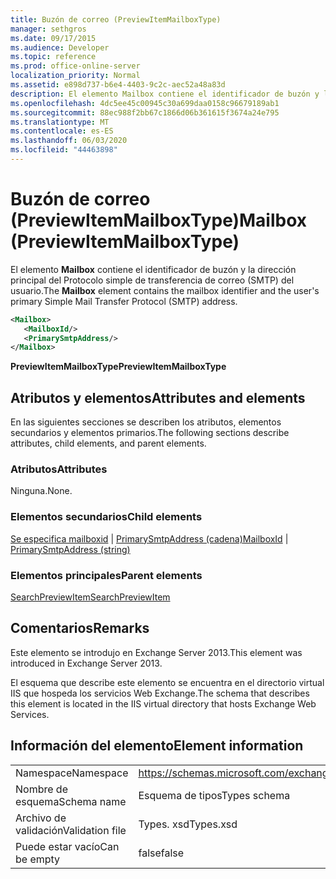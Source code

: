 ```yaml
---
title: Buzón de correo (PreviewItemMailboxType)
manager: sethgros
ms.date: 09/17/2015
ms.audience: Developer
ms.topic: reference
ms.prod: office-online-server
localization_priority: Normal
ms.assetid: e898d737-b6e4-4403-9c2c-aec52a48a83d
description: El elemento Mailbox contiene el identificador de buzón y la dirección principal del Protocolo simple de transferencia de correo (SMTP) del usuario.
ms.openlocfilehash: 4dc5ee45c00945c30a699daa0158c96679189ab1
ms.sourcegitcommit: 88ec988f2bb67c1866d06b361615f3674a24e795
ms.translationtype: MT
ms.contentlocale: es-ES
ms.lasthandoff: 06/03/2020
ms.locfileid: "44463898"
---
```

# <a name="mailbox-previewitemmailboxtype"></a><span data-ttu-id="03f40-103">Buzón de correo (PreviewItemMailboxType)</span><span class="sxs-lookup"><span data-stu-id="03f40-103">Mailbox (PreviewItemMailboxType)</span></span>

<span data-ttu-id="03f40-104">El elemento **Mailbox** contiene el identificador de buzón y la dirección principal del Protocolo simple de transferencia de correo (SMTP) del usuario.</span><span class="sxs-lookup"><span data-stu-id="03f40-104">The **Mailbox** element contains the mailbox identifier and the user's primary Simple Mail Transfer Protocol (SMTP) address.</span></span> 
  
```XML
<Mailbox>
   <MailboxId/>
   <PrimarySmtpAddress/>
</Mailbox>
```

<span data-ttu-id="03f40-105">**PreviewItemMailboxType**</span><span class="sxs-lookup"><span data-stu-id="03f40-105">**PreviewItemMailboxType**</span></span>

## <a name="attributes-and-elements"></a><span data-ttu-id="03f40-106">Atributos y elementos</span><span class="sxs-lookup"><span data-stu-id="03f40-106">Attributes and elements</span></span>

<span data-ttu-id="03f40-107">En las siguientes secciones se describen los atributos, elementos secundarios y elementos primarios.</span><span class="sxs-lookup"><span data-stu-id="03f40-107">The following sections describe attributes, child elements, and parent elements.</span></span>
  
### <a name="attributes"></a><span data-ttu-id="03f40-108">Atributos</span><span class="sxs-lookup"><span data-stu-id="03f40-108">Attributes</span></span>

<span data-ttu-id="03f40-109">Ninguna.</span><span class="sxs-lookup"><span data-stu-id="03f40-109">None.</span></span>
  
### <a name="child-elements"></a><span data-ttu-id="03f40-110">Elementos secundarios</span><span class="sxs-lookup"><span data-stu-id="03f40-110">Child elements</span></span>

<span data-ttu-id="03f40-111">[Se especifica mailboxid](mailboxid.md)  |  [PrimarySmtpAddress (cadena)](primarysmtpaddress-string.md)</span><span class="sxs-lookup"><span data-stu-id="03f40-111">[MailboxId](mailboxid.md) | [PrimarySmtpAddress (string)](primarysmtpaddress-string.md)</span></span>
  
### <a name="parent-elements"></a><span data-ttu-id="03f40-112">Elementos principales</span><span class="sxs-lookup"><span data-stu-id="03f40-112">Parent elements</span></span>

[<span data-ttu-id="03f40-113">SearchPreviewItem</span><span class="sxs-lookup"><span data-stu-id="03f40-113">SearchPreviewItem</span></span>](searchpreviewitem.md)
  
## <a name="remarks"></a><span data-ttu-id="03f40-114">Comentarios</span><span class="sxs-lookup"><span data-stu-id="03f40-114">Remarks</span></span>

<span data-ttu-id="03f40-115">Este elemento se introdujo en Exchange Server 2013.</span><span class="sxs-lookup"><span data-stu-id="03f40-115">This element was introduced in Exchange Server 2013.</span></span>
  
<span data-ttu-id="03f40-116">El esquema que describe este elemento se encuentra en el directorio virtual IIS que hospeda los servicios Web Exchange.</span><span class="sxs-lookup"><span data-stu-id="03f40-116">The schema that describes this element is located in the IIS virtual directory that hosts Exchange Web Services.</span></span>
  
## <a name="element-information"></a><span data-ttu-id="03f40-117">Información del elemento</span><span class="sxs-lookup"><span data-stu-id="03f40-117">Element information</span></span>

|||
|:-----|:-----|
|<span data-ttu-id="03f40-118">Namespace</span><span class="sxs-lookup"><span data-stu-id="03f40-118">Namespace</span></span>  <br/> |https://schemas.microsoft.com/exchange/services/2006/types  <br/> |
|<span data-ttu-id="03f40-119">Nombre de esquema</span><span class="sxs-lookup"><span data-stu-id="03f40-119">Schema name</span></span>  <br/> |<span data-ttu-id="03f40-120">Esquema de tipos</span><span class="sxs-lookup"><span data-stu-id="03f40-120">Types schema</span></span>  <br/> |
|<span data-ttu-id="03f40-121">Archivo de validación</span><span class="sxs-lookup"><span data-stu-id="03f40-121">Validation file</span></span>  <br/> |<span data-ttu-id="03f40-122">Types. xsd</span><span class="sxs-lookup"><span data-stu-id="03f40-122">Types.xsd</span></span>  <br/> |
|<span data-ttu-id="03f40-123">Puede estar vacío</span><span class="sxs-lookup"><span data-stu-id="03f40-123">Can be empty</span></span>  <br/> |<span data-ttu-id="03f40-124">false</span><span class="sxs-lookup"><span data-stu-id="03f40-124">false</span></span>  <br/> |
   

